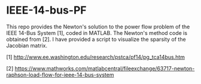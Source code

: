 # IEEE-14-bus-PF
This repo provides the Newton's solution to the power flow problem of the IEEE 14-Bus System [1], coded in MATLAB. The Newton's method code is obtained from [2]. I have provided a script to visualize the sparsity of the Jacobian matrix.

[1] http://www.ee.washington.edu/research/pstca/pf14/pg_tca14bus.htm

[2] https://www.mathworks.com/matlabcentral/fileexchange/63717-newton-raphson-load-flow-for-ieee-14-bus-system

